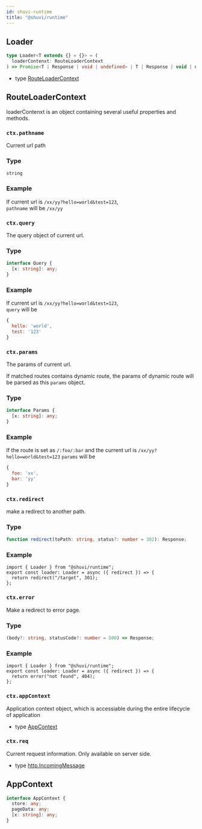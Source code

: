 ```yaml
---
id: shuvi-runtime
title: "@shuvi/runtime"
---
```


## Loader

```ts
type Loader<T extends {} = {}> = (
  loaderContenxt: RouteLoaderContext
) => Promise<T | Response | void | undefined> | T | Response | void | undefined;
```

- type [RouteLoaderContext](#routeloadercontext)

## RouteLoaderContext

loaderContenxt is an object containing several useful properties and methods.

### `ctx.pathname`

Current url path

### Type

`string`

### Example

If current url is `/xx/yy?hello=world&test=123`,  
`pathname` will be `/xx/yy`

### `ctx.query`

The query object of current url.

### Type

```ts
interface Query {
  [x: string]: any;
}
```

### Example

If current url is `/xx/yy?hello=world&test=123`,  
`query` will be

```js
{
  hello: 'world',
  test: '123'
}
```

### `ctx.params`

The params of current url.

If matched routes contains dynamic route, the params of dynamic route will be parsed as this `params` object.

### Type

```ts
interface Params {
  [x: string]: any;
}
```

### Example

If the route is set as `/:foo/:bar` and the current url is `/xx/yy?hello=world&test=123` `params` will be

```js
{
  foo: 'xx',
  bar: 'yy'
}
```

### `ctx.redirect`

make a redirect to another path.

### Type

```ts
function redirect(toPath: string, status?: number = 302): Response;
```

### Example

```tsx
import { Loader } from "@shuvi/runtime";
export const loader: Loader = async ({ redirect }) => {
  return redirect("/target", 301);
};
```

### `ctx.error`

Make a redirect to error page.

### Type

```ts
(body?: string, statusCode?: number = 500) => Response;
```

### Example

```tsx
import { Loader } from "@shuvi/runtime";
export const loader: Loader = async ({ redirect }) => {
  return error("not found", 404);
};
```

### `ctx.appContext`

Application context object, which is accessiable during the entire lifecycle of application

- type [AppContext](#appcontext)

### `ctx.req`

Current request information. Only available on server side.

- type [http.IncomingMessage](https://nodejs.org/api/http.html#http_class_http_incomingmessage)

## AppContext

```ts
interface AppContext {
  store: any;
  pageData: any;
  [x: string]: any;
}
```
